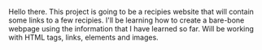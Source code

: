 Hello there.
This project is going to be a recipies website that will contain some links to a few recipies.
I'll be learning how to create a bare-bone webpage using the information that I have learned so far.
Will be working with HTML tags, links, elements and images.